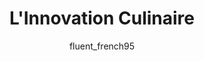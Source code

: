 ---
layout: story
title: L'Innovation Culinaire
published: true
language: French
author: fluent_french95
price: Free
logo: /assets/images/stories/innovation-culinaire/ch1-b.jpeg
story_tags:
  main:
    - A2
    - B1
    - fiction
    - gastronomy
description: Thomas Dubois, un chef talentueux, rêve de créer un restaurant qui allie cuisine traditionnelle française et technologies innovantes. Son concept utilise l'intelligence artificielle pour personnaliser l'expérience culinaire de chaque client. Suivez son parcours semé d'embûches alors qu'il s'efforce de révolutionner la gastronomie à Paris.
learning_overview: Dans cette histoire, vous suivrez Thomas Dubois, un chef qui utilise la technologie pour transformer l'expérience culinaire. Vous apprendrez du vocabulaire lié à la gastronomie et à l'innovation, tout en découvrant des phrases clés en contexte. Les questions de compréhension après chaque chapitre renforceront votre compréhension et votre engagement avec le texte.
chapters:
  - label: Chapitre 1 - La Vision
    image: /assets/images/stories/innovation-culinaire/ch1-b.jpeg
    imageprompt: A young chef standing in an empty restaurant space, looking thoughtfully at blueprints, with exposed brick walls and large windows
    content: "Thomas Dubois, chef talentueux de 28 ans, contemplait les murs défraîchis de son nouveau local dans le 11ème arrondissement de Paris. Ancien ingénieur reconverti dans la gastronomie, il rêvait de créer un restaurant alliant cuisine traditionnelle française et technologies innovantes. Son concept : utiliser l'intelligence artificielle pour personnaliser l'expérience culinaire de chaque client. Avec ses économies et un prêt bancaire conséquent, il s'apprêtait à bouleverser les codes de la restauration parisienne. Son algorithme analyserait les préférences des clients pour suggérer des créations uniques. Un pari audacieux dans une ville connue pour son attachement aux traditions gastronomiques."
    quiz:
      - question: Quel est le métier de Thomas ?
        options:
          - Ingénieur
          - Critique gastronomique
          - Chef
        right_answer: 2
      - question: Quel âge a Thomas ?
        options:
          - 25 ans
          - 28 ans
          - 30 ans
        right_answer: 1
      - question: Quel est le concept du restaurant ?
        options:
          - Cuisine végétarienne
          - Utiliser l'intelligence artificielle
          - Cuisine italienne
        right_answer: 1
      - question: Où se trouve le restaurant ?
        options:
          - Dans le 1er arrondissement
          - Dans le 15ème arrondissement
          - Dans le 11ème arrondissement
        right_answer: 2
      - question: Pourquoi Thomas a-t-il besoin d'un prêt bancaire ?
        options:
          - Pour rénover son local
          - Pour acheter des ingrédients
          - Pour payer ses employés
        right_answer: 0
  - label: Chapitre 2 - Les Obstacles
    image: /assets/images/stories/innovation-culinaire/ch2-b.jpeg
    imageprompt: A stressed chef in a modern kitchen with digital screens and traditional cooking equipment, surrounded by staff with concerned expressions
    content: L'ouverture approchait, mais les difficultés s'accumulaient. Les fournisseurs locaux étaient réticents face à son système de commande automatisé. La presse gastronomique accueillait son concept avec scepticisme. 'La gastronomie française n'a pas besoin d'être réinventée,' déclarait un critique influent dans Le Figaro. Sa chef pâtissière, Marie, menaçait de démissionner, perturbée par l'utilisation intensive de la technologie. Thomas passait ses nuits à peaufiner son concept, ajustant l'équilibre délicat entre tradition et innovation. Le stress commençait à affecter son jugement, mais il refusait d'abandonner.
    quiz:
      - question: Quels obstacles Thomas rencontre-t-il ?
        options:
          - Des fournisseurs réticents
          - Un manque d'argent
          - Un manque d'employés
        right_answer: 0
      - question: Qui menace de démissionner ?
        options:
          - Thomas
          - Le critique gastronomique
          - Marie
        right_answer: 2
      - question: Comment la presse réagit-elle au concept ?
        options:
          - Avec enthousiasme
          - Avec scepticisme
          - Avec indifférence
        right_answer: 1
      - question: Que fait Thomas pour peaufiner son concept ?
        options:
          - Il change de local
          - Il travaille tard dans la nuit
          - Il embauche plus de personnel
        right_answer: 1
      - question: Quelle est la réaction des fournisseurs ?
        options:
          - Ils sont enthousiastes.
          - Ils acceptent immédiatement.
          - Ils sont réticents.
        right_answer: 2

  - label: Chapitre 3 - La Révolution
    image: /assets/images/stories/innovation-culinaire/ch3-b.jpeg
    imageprompt: An elegant modern restaurant interior with diners enjoying meals, digital menu displays, and a proud chef presenting a beautifully plated dish
    content: Le soir de l'inauguration arriva enfin. Le restaurant, baptisé 'L'Algorithme', affichait complet. Les convives découvraient émerveillés leurs plats personnalisés, fusion parfaite entre tradition française et créativité moderne. L'application développée par Thomas suggérait des accords mets-vins inattendus mais étonnamment harmonieux. Même les critiques les plus sévères durent admettre que l'expérience était exceptionnelle. Marie, initialement sceptique, devint une fervente défenseuse du concept, créant des desserts innovants guidés par les données analytiques. Six mois plus tard, L'Algorithme décrochait sa première étoile Michelin.
    quiz:
      - question: L'Algorithme' est le nom de quoi ?
        options:
          - Un plat
          - Un restaurant
          - Un livre
        right_answer: 1
      - question: Comment les convives réagissent-ils aux plats ?
        options:
          - Ils sont déçus.
          - Ils sont émerveillés.
          - Ils sont indifférents.
        right_answer: 1
      - question: Quel succès obtient le restaurant six mois après son ouverture ?
        options:
          - Une étoile Michelin.
          - Un prix national.
          - Un article dans Le Figaro.
        right_answer: 0
      - question: Qui devient une fervente défenseuse du concept ?
        options:
          - Marie.
          - Thomas.
          - Un critique gastronomique.
        right_answer: 0
      - question: Quel type d’expérience propose le restaurant ?
        options:
         - Une expérience personnalisée.
         - Une expérience rapide.
         - Une expérience traditionnelle.
        right_answer: 2
vocabulaire_b2:
  - défraîchi: worn out
  - reconverti: retrained
  - conséquent: substantial
  - réticent: reluctant
  - peaufiner: refine
  - dérocher: obtain/win
---